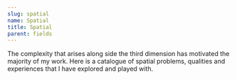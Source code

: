 ```yaml
---
slug: spatial
name: Spatial
title: Spatial
parent: fields
---
```


The complexity that arises along side the third dimension has motivated the majority of my work. Here is a catalogue of spatial problems, qualities and experiences that I have explored and played with.
